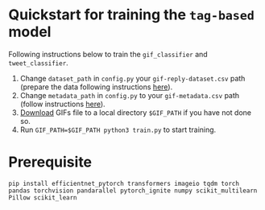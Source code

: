 # Quickstart for training the `tag-based` model
Following instructions below to train the `gif_classifier` and `tweet_classifier`.

1. Change `dataset_path` in `config.py` your `gif-reply-dataset.csv` path (prepare the data following instructions [here](../../data/README.md#gif-reply-dataset)).
2. Change `metadata_path` in `config.py` to your `gif-metadata.csv` path (follow instructions [here](../../data/README.md#gif-metadata)).
3. [Download](../../data/README.md#downloadall-gifs-from-twitter) GIFs file to a local directory `$GIF_PATH` if you have not done so.
4. Run `GIF_PATH=$GIF_PATH python3 train.py` to start training.

# Prerequisite
```
pip install efficientnet_pytorch transformers imageio tqdm torch pandas torchvision pandarallel pytorch_ignite numpy scikit_multilearn Pillow scikit_learn
```
